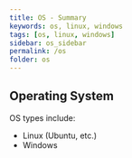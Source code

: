 ```yaml
---
title: OS - Summary
keywords: os, linux, windows
tags: [os, linux, windows]
sidebar: os_sidebar
permalink: /os
folder: os
---
```


## Operating System

OS types include:
- Linux (Ubuntu, etc.)
- Windows